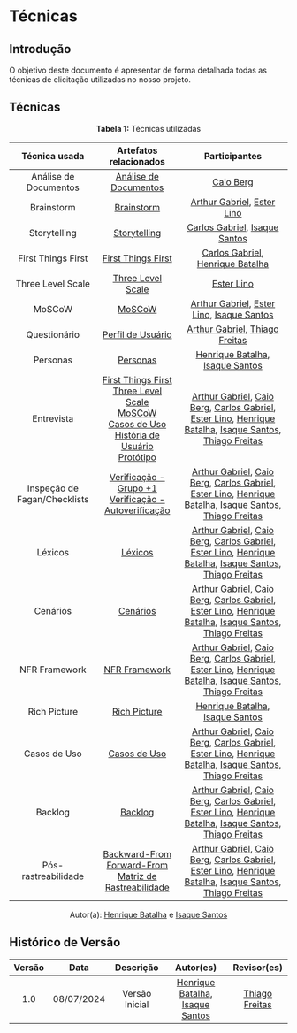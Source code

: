 # Técnicas

## Introdução

O objetivo deste documento é apresentar de forma detalhada todas as técnicas de elicitação utilizadas no nosso projeto.

## Técnicas

<font><p style="text-align: center">**Tabela 1:** Técnicas utilizadas</p></font>

| Técnica usada | Artefatos relacionados | Participantes |
| :-: | :-: | :-: |
| Análise de Documentos | [Análise de Documentos](https://requisitos-de-software.github.io/2024.1-Gov.br/#/elicitacao/analise_documentos) | [Caio Berg](https://github.com/Caio-bergbjj) |
| Brainstorm | [Brainstorm](https://requisitos-de-software.github.io/2024.1-Gov.br/#/elicitacao/brainstorm) | [Arthur Gabriel](https://github.com/ArthurGabrieel), [Ester Lino](https://github.com/esteerlino) |
| Storytelling | [Storytelling](https://requisitos-de-software.github.io/2024.1-Gov.br/#/elicitacao/storytelling) | [Carlos Gabriel](https://github.com/TheCarlosRamos), [Isaque Santos](https://github.com/IsaqueSH) |
| First Things First | [First Things First](https://requisitos-de-software.github.io/2024.1-Gov.br/#/priorizacao/FirstThingsFirst) | [Carlos Gabriel](https://github.com/TheCarlosRamos), [Henrique Batalha](https://github.com/HeBatalha) |
| Three Level Scale | [Three Level Scale](https://requisitos-de-software.github.io/2024.1-Gov.br/#/priorizacao/ThreeLevelScale) | [Ester Lino](https://github.com/esteerlino) |
| MoSCoW | [MoSCoW](https://requisitos-de-software.github.io/2024.1-Gov.br/#/priorizacao/moscow) | [Arthur Gabriel](https://github.com/ArthurGabrieel), [Ester Lino](https://github.com/esteerlino), [Isaque Santos](https://github.com/IsaqueSH) |
| Questionário | [Perfil de Usuário](https://requisitos-de-software.github.io/2024.1-Gov.br/#/perfil_usuario/perfil_usuario) | [Arthur Gabriel](https://github.com/ArthurGabrieel), [Thiago Freitas](https://github.com/thiagorfreitas) |
| Personas | [Personas](https://requisitos-de-software.github.io/2024.1-Gov.br/#/Personas/Personas) | [Henrique Batalha](https://github.com/HeBatalha), [Isaque Santos](https://github.com/IsaqueSH) |
| Entrevista | [First Things First](https://requisitos-de-software.github.io/2024.1-Gov.br/#/priorizacao/FirstThingsFirst) <br> [Three Level Scale](https://requisitos-de-software.github.io/2024.1-Gov.br/#/priorizacao/ThreeLevelScale) <br> [MoSCoW](https://requisitos-de-software.github.io/2024.1-Gov.br/#/priorizacao/moscow) <br> [Casos de Uso](https://requisitos-de-software.github.io/2024.1-Gov.br/#/modelagem/casos_de_uso) <br> [História de Usuário](http://localhost:3000/#/modelagem/agil/historia_usuario) <br> [Protótipo](http://localhost:3000/#/validacao/prototipo) |  [Arthur Gabriel](https://github.com/ArthurGabrieel), [Caio Berg](https://github.com/Caio-bergbjj), [Carlos Gabriel](https://github.com/TheCarlosRamos), [Ester Lino](https://github.com/esteerlino), [Henrique Batalha](https://github.com/HeBatalha), [Isaque Santos](https://github.com/IsaqueSH), [Thiago Freitas](https://github.com/thiagorfreitas) |
| Inspeção de Fagan/Checklists | [Verificação - Grupo +1](https://requisitos-de-software.github.io/2024.1-Gov.br/#/verificacao/grupo+1/panorama_geral) <br> [Verificação - Autoverificação](https://requisitos-de-software.github.io/2024.1-Gov.br/#/verificacao/grupo_4/panorama_geral) |  [Arthur Gabriel](https://github.com/ArthurGabrieel), [Caio Berg](https://github.com/Caio-bergbjj), [Carlos Gabriel](https://github.com/TheCarlosRamos), [Ester Lino](https://github.com/esteerlino), [Henrique Batalha](https://github.com/HeBatalha), [Isaque Santos](https://github.com/IsaqueSH), [Thiago Freitas](https://github.com/thiagorfreitas) |
| Léxicos | [Léxicos](https://requisitos-de-software.github.io/2024.1-Gov.br/#/modelagem/lexicos) | [Arthur Gabriel](https://github.com/ArthurGabrieel), [Caio Berg](https://github.com/Caio-bergbjj), [Carlos Gabriel](https://github.com/TheCarlosRamos), [Ester Lino](https://github.com/esteerlino), [Henrique Batalha](https://github.com/HeBatalha), [Isaque Santos](https://github.com/IsaqueSH), [Thiago Freitas](https://github.com/thiagorfreitas) |
| Cenários | [Cenários](https://requisitos-de-software.github.io/2024.1-Gov.br/#/modelagem/cenarios) | [Arthur Gabriel](https://github.com/ArthurGabrieel), [Caio Berg](https://github.com/Caio-bergbjj), [Carlos Gabriel](https://github.com/TheCarlosRamos), [Ester Lino](https://github.com/esteerlino), [Henrique Batalha](https://github.com/HeBatalha), [Isaque Santos](https://github.com/IsaqueSH), [Thiago Freitas](https://github.com/thiagorfreitas) |
| NFR Framework | [NFR Framework](https://requisitos-de-software.github.io/2024.1-Gov.br/#/modelagem/agil/nfr_framework) | [Arthur Gabriel](https://github.com/ArthurGabrieel), [Caio Berg](https://github.com/Caio-bergbjj), [Carlos Gabriel](https://github.com/TheCarlosRamos), [Ester Lino](https://github.com/esteerlino), [Henrique Batalha](https://github.com/HeBatalha), [Isaque Santos](https://github.com/IsaqueSH), [Thiago Freitas](https://github.com/thiagorfreitas) |
| Rich Picture | [Rich Picture](https://requisitos-de-software.github.io/2024.1-Gov.br/#/pre-rastreabilidade/rich_picture) | [Henrique Batalha](https://github.com/HeBatalha), [Isaque Santos](https://github.com) |
| Casos de Uso | [Casos de Uso](https://requisitos-de-software.github.io/2024.1-Gov.br/#/modelagem/casos_de_uso) | [Arthur Gabriel](https://github.com/ArthurGabrieel), [Caio Berg](https://github.com/Caio-bergbjj), [Carlos Gabriel](https://github.com/TheCarlosRamos), [Ester Lino](https://github.com/esteerlino), [Henrique Batalha](https://github.com/HeBatalha), [Isaque Santos](https://github.com/IsaqueSH), [Thiago Freitas](https://github.com/thiagorfreitas) |
| Backlog | [Backlog](https://requisitos-de-software.github.io/2024.1-Gov.br/#/modelagem/agil/backlog) | [Arthur Gabriel](https://github.com/ArthurGabrieel), [Caio Berg](https://github.com/Caio-bergbjj), [Carlos Gabriel](https://github.com/TheCarlosRamos), [Ester Lino](https://github.com/esteerlino), [Henrique Batalha](https://github.com/HeBatalha), [Isaque Santos](https://github.com/IsaqueSH), [Thiago Freitas](https://github.com/thiagorfreitas) |
| Pós-rastreabilidade | [Backward-From](https://requisitos-de-software.github.io/2024.1-Gov.br/#/pos-rastreabilidade/backward_from) <br> [Forward-From](https://requisitos-de-software.github.io/2024.1-Gov.br/#/pos-rastreabilidade/forward_from) <br> [Matriz de Rastreabilidade](https://requisitos-de-software.github.io/2024.1-Gov.br/#/pos-rastreabilidade/matriz) | [Arthur Gabriel](https://github.com/ArthurGabrieel), [Caio Berg](https://github.com/Caio-bergbjj), [Carlos Gabriel](https://github.com/TheCarlosRamos), [Ester Lino](https://github.com/esteerlino), [Henrique Batalha](https://github.com/HeBatalha), [Isaque Santos](https://github.com/IsaqueSH), [Thiago Freitas](https://github.com/thiagorfreitas) |

<div align="center">Autor(a): <a href="https://github.com/HeBatalha">Henrique Batalha</a> e <a href="https://github.com/IsaqueSH">Isaque Santos</a></div>

## Histórico de Versão

| Versão |    Data    |                      Descrição                      |      Autor(es)      | Revisor(es)  |
| :----: | :--------: | :-------------------------------------------------: | :-----------------: | :----------: |
|  1.0   | 08/07/2024 | Versão Inicial | [Henrique Batalha](https://github.com/HeBatalha), [Isaque Santos](https://github.com/IsaqueSH) | [Thiago Freitas](https://github.com/thiagorfreitas) |
